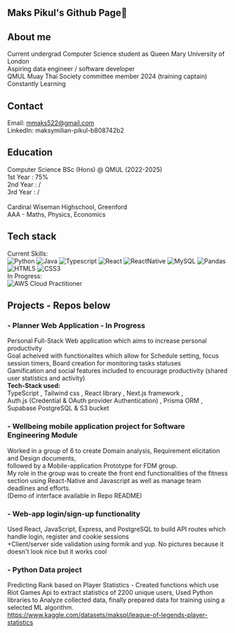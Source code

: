 ## Maks Pikul's Github Page👋

## About me
Current undergrad Computer Science student as Queen Mary University of London <br>
Aspiring data engineer / software developer <br>
QMUL Muay Thai Society committee member 2024 (training captain)<br>
Constantly Learning <br>

## Contact
Email: mmaks522@gmail.com <br>
LinkedIn: maksymilian-pikul-b808742b2

## Education
Computer Science BSc (Hons) @ QMUL (2022-2025) <br>
1st Year : 75%<br>
2nd Year : /<br>
3rd Year : /<br>
<br>
Cardinal Wiseman Highschool, Greenford<br>
AAA - Maths, Physics, Economics

## Tech stack
Current Skills:<br>
![Python](https://img.shields.io/badge/Python-3776AB?style=for-the-badge&logo=python&logoColor=white)
![Java](https://img.shields.io/badge/Java-ED8B00?style=for-the-badge&logo=openjdk&logoColor=white)
![Typescript](https://img.shields.io/badge/TypeScript-007ACC?style=for-the-badge&logo=typescript&logoColor=white)
![React](https://img.shields.io/badge/React-20232A?style=for-the-badge&logo=react&logoColor=61DAFB)
![ReactNative](https://img.shields.io/badge/React_Native-20232A?style=for-the-badge&logo=react&logoColor=61DAFB)
![MySQL](https://img.shields.io/badge/MySQL-00000F?style=for-the-badge&logo=mysql&logoColor=white)
![Pandas](https://img.shields.io/badge/pandas-%23150458.svg?style=for-the-badge&logo=pandas&logoColor=white)
![HTML5](https://img.shields.io/badge/html5-%23E34F26.svg?style=for-the-badge&logo=html5&logoColor=white)
![CSS3](https://img.shields.io/badge/css3-%231572B6.svg?style=for-the-badge&logo=css3&logoColor=white)
<br>
In Progress:<br> ![AWS Cloud Practitioner](https://img.shields.io/badge/Amazon_AWS-232F3E?style=for-the-badge&logo=amazon-aws&logoColor=white)

## Projects - Repos below
### - Planner Web Application - In Progress
  Personal Full-Stack Web application which aims to increase personal productivity<br>
  Goal acheived with functionalites which allow for Schedule setting, focus session timers, Board creation for monitoring tasks statuses<br>
  Gamification and social features included to encourage productivity (shared user statistics and activity)<br>
  <b>Tech-Stack used:</b> <br>
  TypeScript , Tailwind css , React library , Next.js framework ,<br>
  Auth.js (Credential & OAuth provider Authentication) , Prisma ORM , Supabase PostgreSQL & S3 bucket
  
  
### - Wellbeing mobile application project for Software Engineering Module<br>
  Worked in a group of 6 to create Domain analysis, Requirement elicitation and Design documents, <br>followed by a Mobile-application Prototype for FDM group.<br>
  My role in the group was to create the front end functionalities of the fitness section using React-Native and Javascript as well as manage team deadlines and efforts.<br>
  (Demo of interface available in Repo README)
  
### - Web-app login/sign-up functionality 
  Used React, JavaScript, Express, and PostgreSQL to build API routes which handle login, register and cookie sessions<br>
  +Client/server side validation using formik and yup.
  No pictures because it doesn't look nice but it works cool
  
### - Python Data project <br>
Predicting Rank based on Player Statistics - Created functions which use Riot Games Api to extract statistics of 2200 unique users, Used Python libraries to Analyze collected data, finally prepared data for training using a selected ML algorithm.<br> https://www.kaggle.com/datasets/makspl/league-of-legends-player-statistics

<!--
**MaksPikul/MaksPikul** is a ✨ _special_ ✨ repository because its `README.md` (this file) appears on your GitHub profile.

For project tab, write down
What it is and what can it do,
why i made it ,
How it was made,
What i learnt



Here are some ideas to get you started:

- 🔭 I’m currently working on ...
- 🌱 I’m currently learning ...
- 👯 I’m looking to collaborate on ...
- 🤔 I’m looking for help with ...
- 💬 Ask me about ...
- 📫 How to reach me: ...
- 😄 Pronouns: ...
- ⚡ Fun fact: ...
-->

